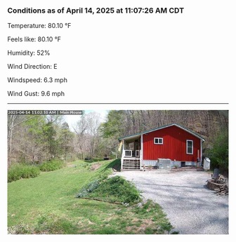 ### Conditions as of April 14, 2025 at 11:07:26 AM CDT 

Temperature: 80.10 &deg;F

Feels like: 80.10 &deg;F

Humidity: 52%

Wind Direction: E

Windspeed: 6.3 mph

Wind Gust: 9.6 mph

---

<img src="./images/latest.jpeg"/>

